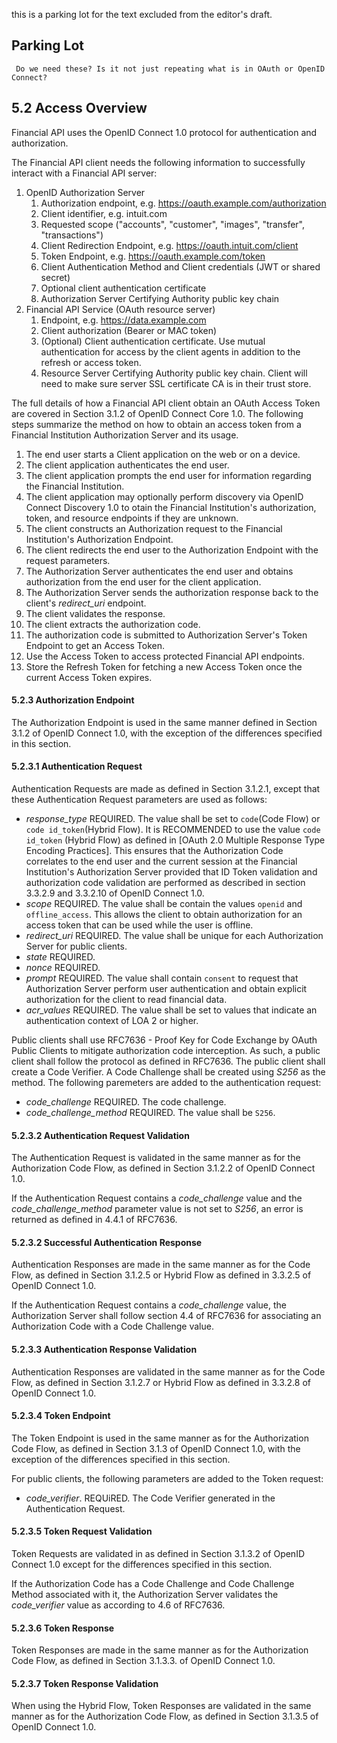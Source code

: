 this is a parking lot for the text excluded from the editor's draft. 

## Parking Lot

     Do we need these? Is it not just repeating what is in OAuth or OpenID Connect? 

## 5.2 Access Overview
Financial API uses the OpenID Connect 1.0 protocol for authentication and authorization.

The Financial API client needs the following information to successfully interact with a Financial API server:

1. OpenID Authorization Server
    1. Authorization endpoint, e.g. https://oauth.example.com/authorization
    2. Client identifier, e.g. intuit.com
    3. Requested scope ("accounts", "customer", "images", "transfer", "transactions")
    4. Client Redirection Endpoint, e.g. https://oauth.intuit.com/client
    5. Token Endpoint, e.g. https://oauth.example.com/token
    6. Client Authentication Method and Client credentials (JWT or shared secret)
    7. Optional client authentication certificate
    8. Authorization Server Certifying Authority public key chain
2. Financial API Service (OAuth resource server)
    1. Endpoint, e.g. https://data.example.com
    2. Client authorization (Bearer or MAC token)
    3. (Optional) Client authentication certificate. Use mutual authentication for access by the client agents in addition to the refresh or access token.
    4. Resource Server Certifying Authority public key chain. Client will need to make sure server SSL certificate CA is in their trust store.

The full details of how a Financial API client obtain an OAuth Access Token are covered in Section 3.1.2 of OpenID Connect Core 1.0. The following steps summarize the method on how to obtain an access token from a Financial Institution Authorization Server and its usage.

1. The end user starts a Client application on the web or on a device.
2. The client application authenticates the end user.
3. The client application prompts the end user for information regarding the Financial Institution.
4. The client application may optionally perform discovery via OpenID Connect Discovery 1.0 to otain the Financial Institution's authorization, token, and resource endpoints if they are unknown.
5. The client constructs an Authorization request to the Financial Institution's Authorization Endpoint.
6. The client redirects the end user to the Authorization Endpoint with the request parameters.
7. The Authorization Server authenticates the end user and obtains authorization from the end user for the client application.
8. The Authorization Server sends the authorization response back to the client's *redirect\_uri* endpoint.
9. The client validates the response.
10. The client extracts the authorization code.
11. The authorization code is submitted to Authorization Server's Token Endpoint to get an Access Token.
12. Use the Access Token to access protected Financial API endpoints.
13. Store the Refresh Token for fetching a new Access Token once the current Access Token expires.






#### 5.2.3 Authorization Endpoint
The Authorization Endpoint is used in the same manner defined in Section 3.1.2 of OpenID Connect 1.0, with the exception of the differences specified in this section.

#### 5.2.3.1 Authentication Request
Authentication Requests are made as defined in Section 3.1.2.1, except that these Authentication Request parameters are used as follows:

* *response_type* REQUIRED. The value shall be set to `code`(Code Flow) or `code id_token`(Hybrid Flow). It is RECOMMENDED to use the value `code id_token` (Hybrid Flow) as defined in [OAuth 2.0 Multiple Response Type Encoding Practices]. This ensures that the Authorization Code correlates to the end user and the current session at the Financial Institution's Authorization Server provided that ID Token validation and authorization code validation are performed as described in section 3.3.2.9 and 3.3.2.10 of OpenID Connect 1.0.
* *scope* REQUIRED. The value shall be contain the values `openid` and `offline_access`. This allows the client to obtain authorization for an access token that can be used while the user is offline.
* *redirect_uri* REQUIRED. The value shall be unique for each Authorization Server for public clients.
* *state* REQUIRED.
* *nonce* REQUIRED.
* *prompt* REQUIRED. The value shall contain `consent` to request that Authorization Server perform user authentication and obtain explicit authorization for the client to read financial data.
* *acr_values* REQUIRED. The value shall be set to values that indicate an authentication context of LOA 2 or higher.

Public clients shall use RFC7636 - Proof Key for Code Exchange by OAuth Public Clients to mitigate authorization code interception. As such, a public client shall follow the protocol as defined in RFC7636. The public client shall create a Code Verifier. A Code Challenge shall be created using *S256* as the method. The following paremeters are added to the authentication request:

* *code_challenge* REQUIRED. The code challenge.
* *code_challenge_method* REQUIRED. The value shall be `S256`.

#### 5.2.3.2 Authentication Request Validation
The Authentication Request is validated in the same manner as for the Authorization Code Flow, as defined in Section 3.1.2.2 of OpenID Connect 1.0.

If the Authentication Request contains a *code_challenge* value and the *code_challenge_method* parameter value is not set to *S256*, an error is returned as defined in 4.4.1 of RFC7636.

#### 5.2.3.2 Successful Authentication Response

Authentication Responses are made in the same manner as for the Code Flow, as defined in Section 3.1.2.5 or Hybrid Flow as defined in 3.3.2.5 of OpenID Connect 1.0.

If the Authentication Request contains a *code_challenge* value, the Authorization Server shall follow section 4.4 of RFC7636 for associating an Authorization Code with a Code Challenge value.

#### 5.2.3.3 Authentication Response Validation
Authentication Responses are validated in the same manner as for the Code Flow, as defined in Section 3.1.2.7 or Hybrid Flow as defined in 3.3.2.8 of OpenID Connect 1.0.

#### 5.2.3.4 Token Endpoint

The Token Endpoint is used in the same manner as for the Authorization Code Flow, as defined in Section 3.1.3 of OpenID Connect 1.0, with the exception of the differences specified in this section.

For public clients, the following parameters are added to the Token request:

* *code_verifier*. REQUiRED. The Code Verifier generated in the Authentication Request.


#### 5.2.3.5 Token Request Validation

Token Requests are validated in as defined in Section 3.1.3.2 of OpenID Connect 1.0 except for the differences specified in this section.

If the Authorization Code has a Code Challenge and Code Challenge Method associated with it, the Authorization Server validates the *code_verifier* value as according to 4.6 of RFC7636.


#### 5.2.3.6 Token Response

Token Responses are made in the same manner as for the Authorization Code Flow, as defined in Section 3.1.3.3. of OpenID Connect 1.0.

#### 5.2.3.7 Token Response Validation
When using the Hybrid Flow, Token Responses are validated in the same manner as for the Authorization Code Flow, as defined in Section 3.1.3.5 of OpenID Connect 1.0.

